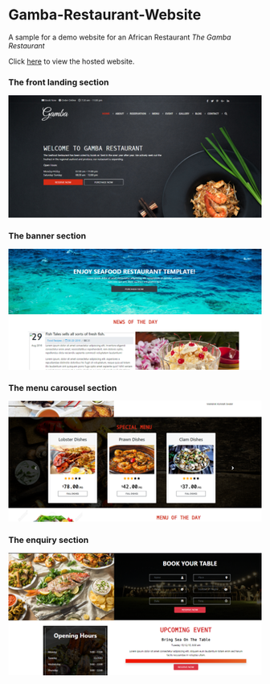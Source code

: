 # Gamba-Restaurant-Website

A sample for a demo website for an African Restaurant *The Gamba Restaurant*

Click <a href='https://mayank-141-shaw.github.io/Gamba-Restaurant-Website/'>here</a> to view the hosted website.

### The front landing section
<img src='https://github.com/Mayank-141-Shaw/Gamba-Restaurant-Website/blob/main/screenshots/landing.png' />

### The banner section
<img src='https://github.com/Mayank-141-Shaw/Gamba-Restaurant-Website/blob/main/screenshots/banner.png' />

### The menu carousel section
<img src='https://github.com/Mayank-141-Shaw/Gamba-Restaurant-Website/blob/main/screenshots/carousel.png' />

### The enquiry section
<img src='https://github.com/Mayank-141-Shaw/Gamba-Restaurant-Website/blob/main/screenshots/enquiry.png' />
